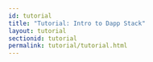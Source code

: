 ```yaml
---
id: tutorial
title: "Tutorial: Intro to Dapp Stack"
layout: tutorial
sectionid: tutorial
permalink: tutorial/tutorial.html
---
```

